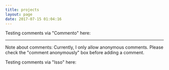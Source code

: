 ```yaml
---
title: projects
layout: page
date: 2017-07-15 01:04:16
---
```


Testing comments via "Commento" here:

<script defer 
  src="https://commento.exo.pm/js/commento.js"
  data-css-override="https://exo.pm/projects/commento-css.css">
</script>
<hr>
Note about comments: Currently, I only allow anonymous comments. Please check the "comment anonymously" box before adding a comment.
<div id="commento"></div>

Testing comments via "Isso" here:
<script data-isso="https://isso.exo.pm/"
        data-title="Test"
        data-isso-reply-to-self="true"
        data-isso-max-comments-top="10"
        src="https://isso.exo.pm/js/embed.min.js">
</script>
<section id="isso-thread"></section>

<style>
#isso-thread .input-wrapper {
  font-size: 12px;
  margin-right: 2px;
}
#isso-thread .textarea:focus {
  color: black;
}
</style>
